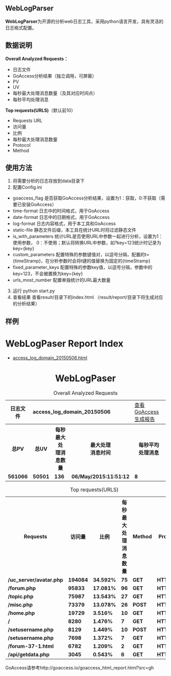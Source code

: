 ## WebLogParser ##
**WebLogParser**为开源的分析web日志工具，采用python语言开发，具有灵活的日志格式配置。

## 数据说明 ##
**Overall Analyzed Requests：**
- 日志文件
- GoAccess分析结果（独立调用，可屏蔽）
- PV
- UV 
- 每秒最大处理消息数量（及其对应时间点）
- 每秒平均处理消息

**Top requests(URLS)**（默认前10）
- Requests URL
- 访问量
- 比例
- 每秒最大处理消息数量
- Protocol
- Method

## 使用方法 ##
1. 将需要分析的日志存放到data目录下
2. 配置Config.ini
- goaccess_flag 是否获取GoAccess分析结果，设置为1：获取，0:不获取（需要已安装GoAccess）
- time-format 日志中的时间格式，用于GoAccess
- date-format 日志中的日期格式，用于GoAccess
- log-format 日志内容格式，用于本工具和GoAccess
- static-file 静态文件后缀，本工具在统计URL时将过滤静态文件
- is_with_parameters 统计URL是否使用URL中参数一起进行分析，设置为1：使用参数， 0：不使用；默认将转换URL中参数，如?key=123统计时记录为key={key}
- custom_parameters 配置特殊的参数键值对，以逗号分隔，配置的t={timeStramp}，在分析参数时会将t键的值替换为固定的{timeStramp}
- fixed_parameter_keys 配置特殊的参数key值，以逗号分隔，参数中的key=123，不会被置换为key={key}
- urls_most_number 配置单独统计的URL最大数量
3. 运行
    python start.py
4. 查看结果
    查看result/目录下的index.html
    （result/report/目录下将生成对应的分析结果）
    
## 样例 ##
<html>
    <head><title>WebLogPaser Report Index</title></head>
    <body>
    <h1>WebLogPaser Report Index</h1>
    <ul>
    <li><a href="#" target="_WebLogPaserReport">access_log_domain_20150506.html</a></li>
    </ul>
    </body>
</html>

<html>
<meta http-equiv="Content-Type" content="text/html; charset=utf-8"/>
<head>
<title>AutoTestReport</title>
</head>
<body>
    <h1 align="center">WebLogPaser</h1>
    <table border="0" align="center" width="80%">
        <caption>Overall Analyzed Requests</caption>
        <tr>
            <th><strong>日志文件</strong></th>
            <td colspan="3"><strong>access_log_domain_20150506</strong></td>
            <td>
                <a href="#" target="_goaccess">查看GoAccess生成报告</a>
            </td>
        </tr>
        <tr>
            <th><strong>总PV</strong></th>
            <th><strong>总UV</strong></th>
            <th><strong>每秒最大处<br/>理消息数量</strong></th>
            <th><strong>最大处理<br/>消息时间</strong></th>
            <th><strong>每秒平均<br/>处理消息</strong></th>
        </tr>
        <tr>
            <td><strong>561066</strong></td>
            <td><strong>50501</strong></td>
            <td><strong>136</strong></td>
            <td><strong>06/May/2015:11:51:12</strong></td>
            <td><strong>8</strong></td>
        </tr>
    </table>
    <table border="0" align="center" width="80%%">
        <caption>Top requests(URLS)</caption>
        <tr>
            <th><strong>Requests</strong></th>
            <th><strong>访问量</strong></th>
            <th><strong>比例</strong></th>
            <th><strong>每秒最大处<br/>理消息数量</strong></th>
            <th><strong>Method</strong></th>
            <th><strong>Protocol</strong></th>
        </tr>
        <tr>
            <td><strong>/uc_server/avatar.php</strong></td>
            <td><strong>194084</strong></td>
            <td><strong>34.592%</strong></td>
            <td><strong>75</strong></td>
            <td><strong>GET</strong></td>
            <td><strong>HTTP/1.1</strong></td>
        </tr>
        <tr>
            <td><strong>/forum.php</strong></td>
            <td><strong>95833</strong></td>
            <td><strong>17.081%</strong></td>
            <td><strong>96</strong></td>
            <td><strong>GET</strong></td>
            <td><strong>HTTP/1.1</strong></td>
        </tr>
        <tr>
            <td><strong>/topic.php</strong></td>
            <td><strong>75987</strong></td>
            <td><strong>13.543%</strong></td>
            <td><strong>27</strong></td>
            <td><strong>GET</strong></td>
            <td><strong>HTTP/1.1</strong></td>
        </tr>
        <tr>
            <td><strong>/misc.php</strong></td>
            <td><strong>73379</strong></td>
            <td><strong>13.078%</strong></td>
            <td><strong>26</strong></td>
            <td><strong>POST</strong></td>
            <td><strong>HTTP/1.1</strong></td>
        </tr>
        <tr>
            <td><strong>/home.php</strong></td>
            <td><strong>19729</strong></td>
            <td><strong>3.516%</strong></td>
            <td><strong>10</strong></td>
            <td><strong>GET</strong></td>
            <td><strong>HTTP/1.1</strong></td>
        </tr>
        <tr>
            <td><strong>/</strong></td>
            <td><strong>8280</strong></td>
            <td><strong>1.476%</strong></td>
            <td><strong>7</strong></td>
            <td><strong>GET</strong></td>
            <td><strong>HTTP/1.1</strong></td>
        </tr>
        <tr>
            <td><strong>/setusername.php</strong></td>
            <td><strong>8129</strong></td>
            <td><strong>1.449%</strong></td>
            <td><strong>10</strong></td>
            <td><strong>POST</strong></td>
            <td><strong>HTTP/1.1</strong></td>
        </tr>
        <tr>
            <td><strong>/setusername.php</strong></td>
            <td><strong>7698</strong></td>
            <td><strong>1.372%</strong></td>
            <td><strong>7</strong></td>
            <td><strong>GET</strong></td>
            <td><strong>HTTP/1.1</strong></td>
        </tr>
        <tr>
            <td><strong>/forum-37-1.html</strong></td>
            <td><strong>6782</strong></td>
            <td><strong>1.209%</strong></td>
            <td><strong>2</strong></td>
            <td><strong>GET</strong></td>
            <td><strong>HTTP/1.1</strong></td>
        </tr>
        <tr>
            <td><strong>/api/getdata.php</strong></td>
            <td><strong>3045</strong></td>
            <td><strong>0.543%</strong></td>
            <td><strong>6</strong></td>
            <td><strong>GET</strong></td>
            <td><strong>HTTP/1.0</strong></td>
        </tr>
    </table>
</body>
</html>

GoAccess请参考http://goaccess.io/goaccess_html_report.html?src=gh
